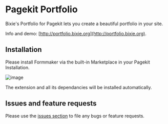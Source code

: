 # Pagekit Portfolio

Bixie's Portfolio for Pagekit lets you create a beautiful portfolio in your site.

Info and demo: [http://portfolio.bixie.org](http://portfolio.bixie.org).

## Installation

Please install Formmaker via the built-in Marketplace in your Pagekit Installation.

![image](http://portfolio.bixie.org/storage/marketplace_portfolio.jpg)

The extension and all its dependancies will be installed automatically.

## Issues and feature requests

Please use the [issues section](https://github.com/Bixie/pagekit-portfolio/issues) to file any bugs or feature requests.